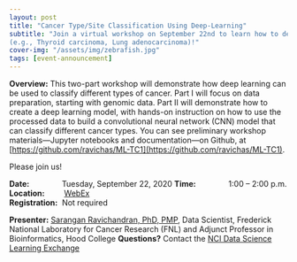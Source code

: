 ```yaml
---
layout: post
title: "Cancer Type/Site Classification Using Deep-Learning"
subtitle: "Join a virtual workshop on September 22nd to learn how to develop deep-learning models for tumor/cancer site classification
(e.g., Thyroid carcinoma, Lung adenocarcinoma)!"
cover-img: "/assets/img/zebrafish.jpg"
tags: [event-announcement]
---
```


**Overview:** This two-part workshop will demonstrate how deep learning can be used to classify different types of cancer. 
Part I will focus on data preparation, starting with genomic data. Part II will demonstrate how to create a deep learning model, with hands-on instruction on how to use the processed data to build a convolutional neural network (CNN) model that can classify different cancer types.
You can see preliminary workshop materials—Jupyter notebooks and documentation—on Github, at [https://github.com/ravichas/ML-TC1](https://github.com/ravichas/ML-TC1). 
 
Please join us!

**Date:** &nbsp;&nbsp;&nbsp;&nbsp;&nbsp;&nbsp;&nbsp;&nbsp;&nbsp;&nbsp;&nbsp;&nbsp;&nbsp;&nbsp;Tuesday, September 22, 2020
**Time:** &nbsp;&nbsp;&nbsp;&nbsp;&nbsp;&nbsp;&nbsp;&nbsp;&nbsp;&nbsp;&nbsp;&nbsp;&nbsp;&nbsp;1:00 – 2:00 p.m.  
**Location:**&nbsp;&nbsp;&nbsp;&nbsp;&nbsp;&nbsp;&nbsp;&nbsp;&nbsp;[WebEx](https://cbiit.webex.com/cbiit/onstage/g.php?MTID=ea6891e79a94066a237a2166404805741)     
**Registration:**&nbsp;&nbsp;Not required

**Presenter:** [Sarangan Ravichandran, PhD, PMP](https://sites.google.com/site/sakaravi/), Data Scientist, Frederick National Laboratory for Cancer Research (FNL) and Adjunct Professor in Bioinformatics, Hood College
**Questions?** Contact the [NCI Data Science Learning Exchange](mailto:NCIDataScienceLearningExchange@mail.nih.gov)
